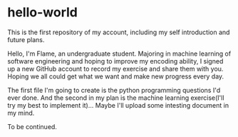 # hello-world
This is the first repository of my account, including my self introduction and future plans.

Hello, I'm Flame, an undergraduate student. Majoring in machine learning of software engineering and hoping to improve my encoding ability, I signed up a new GitHub account to record my exercise and share them with you. Hoping we all could get what we want and make new progress every day.

The first file I'm going to create is the python programming questions I'd ever done. 
And the second in my plan is the machine learning exercise(I'll try my best to implement it)...
Maybe I'll upload some intesting document in my mind.

To be continued.
